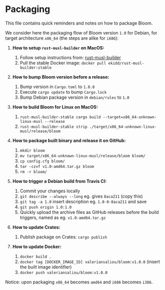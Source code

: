 Packaging
=========

This file contains quick reminders and notes on how to package Bloom.

We consider here the packaging flow of Bloom version `1.0` for Debian, for target architecture `x86_64` (the steps are alike for `i686`):

1. **How to setup `rust-musl-builder` on MacOS:**
    1. Follow setup instructions from: [rust-musl-builder](https://github.com/emk/rust-musl-builder)
    2. Pull the stable Docker image: `docker pull ekidd/rust-musl-builder:stable`

2. **How to bump Bloom version before a release:**
    1. Bump version in `Cargo.toml` to `1.0.0`
    2. Execute `cargo update` to bump `Cargo.lock`
    3. Bump Debian package version in `debian/rules` to `1.0`

3. **How to build Bloom for Linux on MacOS:**
    1. `rust-musl-builder-stable cargo build --target=x86_64-unknown-linux-musl --release`
    2. `rust-musl-builder-stable strip ./target/x86_64-unknown-linux-musl/release/bloom`

4. **How to package built binary and release it on GitHub:**
    1. `mkdir bloom`
    2. `mv target/x86_64-unknown-linux-musl/release/bloom bloom/`
    3. `cp config.cfg bloom/`
    4. `tar -czvf v1.0-amd64.tar.gz bloom`
    5. `rm -r bloom/`

5. **How to trigger a Debian build from Travis CI:**
    1. Commit your changes locally
    2. `git describe --always --long` eg. gives `8aca211` (copy this)
    3. `git tag -a 1.0` insert description eg. `1.0-0-8aca211` and save
    4. `git push origin 1.0:1.0`
    5. Quickly upload the archive files as GitHub releases before the build triggers, named as eg. `v1.0-amd64.tar.gz`

6. **How to update Crates:**
    1. Publish package on Crates: `cargo publish`

7. **How to update Docker:**
    1. `docker build .`
    2. `docker tag [DOCKER_IMAGE_ID] valeriansaliou/bloom:v1.0.0` (insert the built image identifier)
    3. `docker push valeriansaliou/bloom:v1.0.0`

Notice: upon packaging `x86_64` becomes `amd64` and `i686` becomes `i386`.
